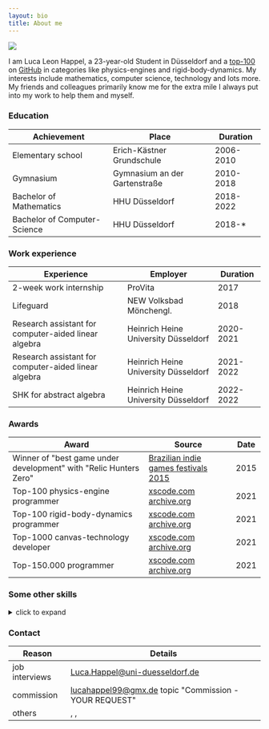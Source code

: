 ```yaml
---
layout: bio
title: About me
---
```


<span class="language-select">
<a href="about_de">
<img src="https://upload.wikimedia.org/wikipedia/en/b/ba/Flag_of_Germany.svg">
</a>
<span>

I am Luca Leon Happel, a 23-year-old Student in Düsseldorf and a [top-100](https://xscode.com/profile/quoteme) on [GitHub](https://xscode.com/profile/quoteme) in
categories like physics-engines and rigid-body-dynamics.
My interests include mathematics,
computer science, technology and lots more.
My friends and colleagues primarily know me for the extra mile I always
put into my work to help them and myself.

### Education

| Achievement                  | Place                         | Duration  |
| ---------------------------- | ----------------------------- | --------- |
| Elementary school            | Erich-Kästner Grundschule     | 2006-2010 |
| Gymnasium                    | Gymnasium an der Gartenstraße | 2010-2018 |
| Bachelor of Mathematics      | HHU Düsseldorf                | 2018-2022 |
| Bachelor of Computer-Science | HHU Düsseldorf                | 2018-\*   |

### Work experience

| Experience                                           | Employer                             | Duration  |
| ---------------------------------------------------- | ------------------------------------ | --------- |
| 2-week work internship                               | ProVita                              | 2017      |
| Lifeguard                                            | NEW Volksbad Mönchengl.              | 2018      |
| Research assistant for computer-aided linear algebra | Heinrich Heine University Düsseldorf | 2020-2021 |
| Research assistant for computer-aided linear algebra | Heinrich Heine University Düsseldorf | 2021-2022 |
| SHK for abstract algebra                             | Heinrich Heine University Düsseldorf | 2022-2022 |

### Awards

| Award                                                             | Source                                                                                                                                | Date |
| ----------------------------------------------------------------- | ------------------------------------------------------------------------------------------------------------------------------------- | ---- |
| Winner of "best game under development" with "Relic Hunters Zero" | [Brazilian indie games festivals 2015](https://www.bigfestival.com.br/big-festival-2015.html)                                         | 2015 |
| Top-100 physics-engine programmer                                 | [xscode.com](https://xscode.com/profile/quoteme) [archive.org](https://web.archive.org/web/20210118020545/xscode.com/profile/quoteme) | 2021 |
| Top-100 rigid-body-dynamics programmer                            | [xscode.com](https://xscode.com/profile/quoteme) [archive.org](https://web.archive.org/web/20210118020545/xscode.com/profile/quoteme) | 2021 |
| Top-1000 canvas-technology developer                              | [xscode.com](https://xscode.com/profile/quoteme) [archive.org](https://web.archive.org/web/20210118020545/xscode.com/profile/quoteme) | 2021 |
| Top-150.000 programmer                                            | [xscode.com](https://xscode.com/profile/quoteme) [archive.org](https://web.archive.org/web/20210118020545/xscode.com/profile/quoteme) | 2021 |

### Some other skills

<details>
<summary markdown="span">click to expand</summary>

- "Advanced" knowledge of mathematics
  - aiming for a Master degree in mathematics
- Programming knowledge
  - Top 50 programmer in physics-engines and rigid-body-dynamics as well as top 1000 canvas-technology, and top 150,000 GitHub developer (Source: [www.xscode.com/profile/quoteme](https://xscode.com/profile/quoteme))
  - actively programming since age 13 (2012)
  - a lot of experience in (>50 Projects): - [JavaScript](https://github.com/Quoteme?tab=repositories&q=&type=&language=javascript)
    - NodeJS
    - CSS
    - HTML
    - Markdown
  - advanced experience in (>10 Projects): - [Haskell](https://github.com/Quoteme?tab=repositories&q=&type=&language=haskell) - Python (multiple courses in university)
  - studied in university/school: - Python
    - JAVA
    - C
    - Assembler
    - PHP
    - SQL
    - UML diagrams
  - extraordinary experiences'
    - codeveloper of [relic hunters zero](https://store.steampowered.com/app/382490/Relic_Hunters_Zero/?snr=1_7_7_151_150_1)
      - 95% positive reviews from 6,444 (2020)
      - winner of the "best game under development Brazilian indie games festivals 2015"
      - honorable mention in "battle of games VI festival Cindemundo 2014"
- Social expertise
  - very social, patient and reliable
  - resilient in stressful situations
  - children tend to like me
  - always open to new cultures, experiences, people,...
- Languages - native in German - fluent in English - basic understanding of Turkish
</details>

### Contact

| Reason         | Details                                                                                                                                                                                                                                                     |
| -------------- | ----------------------------------------------------------------------------------------------------------------------------------------------------------------------------------------------------------------------------------------------------------- |
| job interviews | [Luca.Happel@uni-duesseldorf.de](mailto:Luca.Happel@uni-duesseldorf.de)                                                                                                                                                                                     |
| commission     | [lucahappel99@gmx.de](mailto:lucahappel99@gmx.de) topic "Commission - YOUR REQUEST"                                                                                                                                                                         |
| others         | [<i class="fa fa-twitter"></i>](https://twitter.com/luca_happel "Twitter"), [<i class="fa fa-facebook"></i>](https://www.facebook.com/lucaleon.happel "Facebook"), [<i class="fa fa-instagram"></i>](https://www.instagram.com/lucaleonhappel/ "Instagram") |

